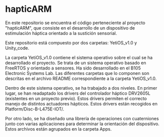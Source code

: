 # hapticARM
En este repositorio se encuentra el código perteneciente al proyecto "hapticARM", que consiste en el desarrollo de un dispositivo de estimulación háptica orientado a la sustición sensorial.

Este repositorio está compuesto por dos carpetas: YetiOS_v1.0 y Unity_code.

La carpeta YetiOS_v1.0 contiene el sistema operativo sobre el cual se ha desarrollado el proyecto. Se trata de un sistema operativo basado en FreeRTOS y orientado a sensores. Ha sido desarrollado en el B105 Electronic Systems Lab. Las diferentes carpetas que lo componen son descritas en el archivo README correspondiente a la carpeta  YetiOS_v1.0.

Dentro de este sistema operativo, se ha trabajado a dos niveles. En primer lugar, se han readaptado los drivers del controlador háptico DRV2605L (existentes en un proyecto previo). Estos drivers permiten el correcto manejo de distintos actuadores hápticos. Estos drivers están recogidos en Platform/Disc-B-L475E-IOT/.

Por otro lado, se ha diseñado una librería de operaciones con cuaterniones junto con varias aplicaciones para determinar la orientación del dispositivo. Estos archivos están agrupados en la carpeta Apps. 



